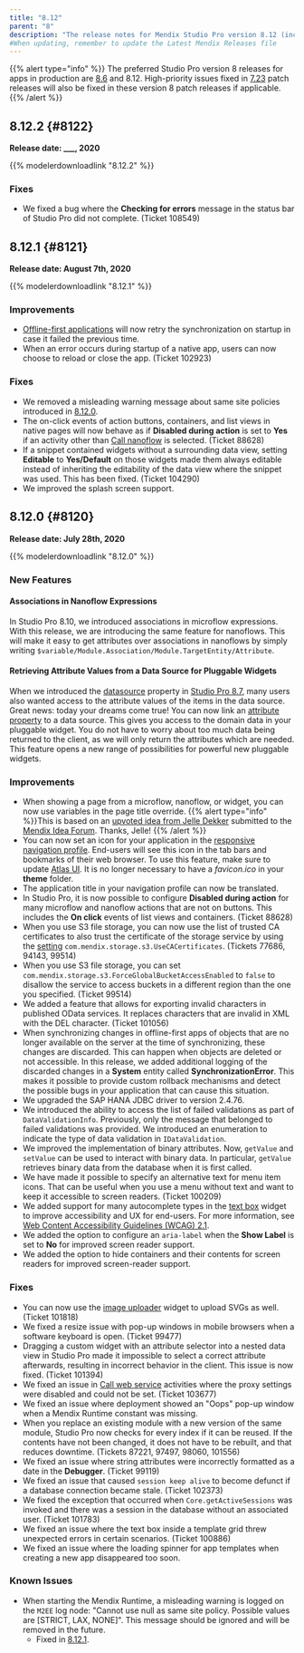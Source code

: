 ```yaml
---
title: "8.12"
parent: "8"
description: "The release notes for Mendix Studio Pro version 8.12 (including all patches) with details on new features, bug fixes, and known issues."
#When updating, remember to update the Latest Mendix Releases file
---
```


{{% alert type="info" %}}
The preferred Studio Pro version 8 releases for apps in production are [8.6](8.6) and 8.12. High-priority issues fixed in [7.23](7.23) patch releases will also be fixed in these version 8 patch releases if applicable.
{{% /alert %}}

## 8.12.2 {#8122}

**Release date: ___, 2020**

{{% modelerdownloadlink "8.12.2" %}}

### Fixes

* We fixed a bug where the **Checking for errors** message in the status bar of Studio Pro did not complete. (Ticket 108549)

## 8.12.1 {#8121}

**Release date: August 7th, 2020**

{{% modelerdownloadlink "8.12.1" %}}

### Improvements

* [Offline-first applications](/refguide/offline-first) will now retry the synchronization on startup in case it failed the previous time.
* When an error occurs during startup of a native app, users can now choose to reload or close the app. (Ticket 102923)

### Fixes

* <a name="samesite-error-message"></a>We removed a misleading warning message about same site policies introduced in [8.12.0](#8120).
* The on-click events of action buttons, containers, and list views in native pages will now behave as if **Disabled during action** is set to **Yes** if an activity other than [Call nanoflow](/refguide/nanoflow-call) is selected. (Ticket 88628)
* If a snippet contained widgets without a surrounding data view, setting **Editable** to **Yes/Default** on those widgets made them always editable instead of inheriting the editability of the data view where the snippet was used. This has been fixed. (Ticket 104290)
* We improved the splash screen support.

## 8.12.0 {#8120}

**Release date: July 28th, 2020**

{{% modelerdownloadlink "8.12.0" %}}

### New Features

#### Associations in Nanoflow Expressions

In Studio Pro 8.10, we introduced associations in microflow expressions. With this release, we are introducing the same feature for nanoflows. This will make it easy to get attributes over associations in nanoflows by simply writing `$variable/Module.Association/Module.TargetEntity/Attribute`.

#### Retrieving Attribute Values from a Data Source for Pluggable Widgets

When we introduced the [datasource](/apidocs-mxsdk/apidocs/property-types-pluggable-widgets#datasource) property in [Studio Pro 8.7](/releasenotes/studio-pro/8.7#capability), many users also wanted access to the attribute values of the items in the data source. Great news: today your dreams come true! You can now link an [attribute property](/apidocs-mxsdk/apidocs/property-types-pluggable-widgets#attribute) to a data source. This gives you access to the domain data in your pluggable widget. You do not have to worry about too much data being returned to the client, as we will only return the attributes which are needed. This feature opens a new range of possibilities for powerful new pluggable widgets.

### Improvements

* When showing a page from a microflow, nanoflow, or widget, you can now use variables in the page title override. 
    {{% alert type="info" %}}This is based on an [upvoted idea from Jelle Dekker](https://forum.mendixcloud.com/link/ideas/76) submitted to the [Mendix Idea Forum](https://forum.mendixcloud.com/link/ideas). Thanks, Jelle!
    {{% /alert %}}
* You can now set an icon for your application in the [responsive navigation profile](/refguide/navigation#profiles). End-users will see this icon in the tab bars and bookmarks of their web browser. To use this feature, make sure to update [Atlas UI](/appstore/modules/atlas-ui-resources). It is no longer necessary to have a *favicon.ico* in your **theme** folder.
* The application title in your navigation profile can now be translated.
* In Studio Pro, it is now possible to configure **Disabled during action** for many microflow and nanoflow actions that are not on buttons. This includes the **On click** events of list views and containers. (Ticket 88628)
* When you use S3 file storage, you can now use the list of trusted CA certificates to also trust the certificate of the storage service by using the [setting](/refguide/custom-settings#5-amazon-s3-storage-service-settings) `com.mendix.storage.s3.UseCACertificates`. (Tickets 77686, 94143, 99514)
* When you use S3 file storage, you can set `com.mendix.storage.s3.ForceGlobalBucketAccessEnabled` to `false` to disallow the service to access buckets in a different region than the one you specified. (Ticket 99514)
* We added a feature that allows for exporting invalid characters in published OData services. It replaces characters that are invalid in XML with the DEL character. (Ticket 101056)
* When synchronizing changes in offline-first apps of objects that are no longer available on the server at the time of synchronizing, these changes are discarded. This can happen when objects are deleted or not accessible. In this release, we added additional logging of the discarded changes in a **System** entity called **SynchronizationError**. This makes it possible to provide custom rollback mechanisms and detect the possible bugs in your application that can cause this situation.
* We upgraded the SAP HANA JDBC driver to version 2.4.76.
* We introduced the ability to access the list of failed validations as part of `DataValidationInfo`. Previously, only the message that belonged to failed validations was provided. We introduced an enumeration to indicate the type of data validation in `IDataValidation`.
* We improved the implementation of binary attributes. Now, `getValue` and `setValue` can be used to interact with binary data. In particular, `getValue` retrieves binary data from the database when it is first called.
* We have made it possible to specify an alternative text for menu item icons. That can be useful when you use a menu without text and want to keep it accessible to screen readers. (Ticket 100209)
* We added support for many autocomplete types in the [text box](/refguide/text-box) widget to improve accessibility and UX for end-users. For more information, see [Web Content Accessibility Guidelines (WCAG) 2.1](https://www.w3.org/TR/WCAG21/#input-purposes).
* We added the option to configure an `aria-label` when the **Show Label** is set to **No** for improved screen reader support.
* We added the option to hide containers and their contents for screen readers for improved screen-reader support.

### Fixes

* You can now use the [image uploader](/refguide/image-uploader) widget to upload SVGs as well. (Ticket 101818)
* We fixed a resize issue with pop-up windows in mobile browsers when a software keyboard is open. (Ticket 99477)
* Dragging a custom widget with an attribute selector into a nested data view in Studio Pro made it impossible to select a correct attribute afterwards, resulting in incorrect behavior in the client. This issue is now fixed. (Ticket 101394)
* We fixed an issue in [Call web service](/refguide/call-web-service-action) activities where the proxy settings were disabled and could not be set. (Ticket 103677)
* We fixed an issue where deployment showed an "Oops" pop-up window when a Mendix Runtime constant was missing.
* When you replace an existing module with a new version of the same module, Studio Pro now checks for every index if it can be reused. If the contents have not been changed, it does not have to be rebuilt, and that reduces downtime. (Tickets 87221, 97497, 98060, 101556)
* We fixed an issue where string attributes were incorrectly formatted as a date in the **Debugger**. (Ticket 99119)
* We fixed an issue that caused `session keep alive` to become defunct if a database connection became stale. (Ticket 102373)
* We fixed the exception that occurred when `Core.getActiveSessions` was invoked and there was a session in the database without an associated user. (Ticket 101783)
* We fixed an issue where the text box inside a template grid threw unexpected errors in certain scenarios. (Ticket 100886)
* We fixed an issue where the loading spinner for app templates when creating a new app disappeared too soon.

### Known Issues

* When starting the Mendix Runtime, a misleading warning is logged on the `M2EE` log node: "Cannot use null as same site policy. Possible values are [STRICT, LAX, NONE]". This message should be ignored and will be removed in the future. 
    * Fixed in [8.12.1](#samesite-error-message).
